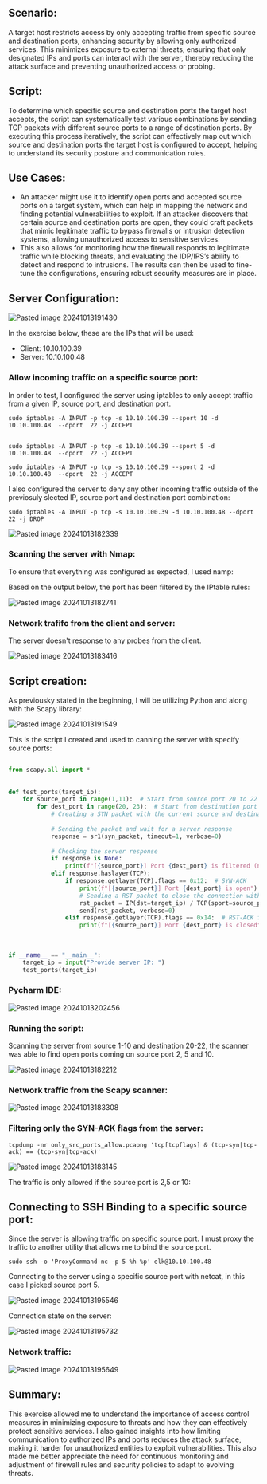 ## Scenario:

A target host restricts access by only accepting traffic from specific source and destination ports, enhancing security by allowing only authorized services. This minimizes exposure to external threats, ensuring that only designated IPs and ports can interact with the server, thereby reducing the attack surface and preventing unauthorized access or probing.

## Script:

To determine which specific source and destination ports the target host accepts, the script can systematically test various combinations by sending TCP packets with different source ports to a range of destination ports. By executing this process iteratively, the script can effectively map out which source and destination ports the target host is configured to accept, helping to understand its security posture and communication rules.

## Use Cases:

+ An attacker might use it to identify open ports and accepted source ports on a target system, which can help in mapping the network and finding potential vulnerabilities to exploit. If an attacker discovers that certain source and destination ports are open, they could craft packets that mimic legitimate traffic to bypass firewalls or intrusion detection systems, allowing unauthorized access to sensitive services.
+ This also allows for monitoring how the firewall responds to legitimate traffic while blocking threats, and evaluating the IDP/IPS’s ability to detect and respond to intrusions. The results can then be used to fine-tune the configurations, ensuring robust security measures are in place.


## Server Configuration:

![Pasted image 20241013191430](https://github.com/user-attachments/assets/10e07911-89e8-4505-82c6-50d81441725f)

In the exercise below, these are the IPs that will be used:

+ Client: 10.10.100.39
+ Server: 10.10.100.48

### Allow incoming traffic on a specific source port:

In order to test, I configured the server using iptables to only accept traffic from a given IP, source port, and destination port. 

```
sudo iptables -A INPUT -p tcp -s 10.10.100.39 --sport 10 -d 10.10.100.48  --dport  22 -j ACCEPT


sudo iptables -A INPUT -p tcp -s 10.10.100.39 --sport 5 -d 10.10.100.48  --dport  22 -j ACCEPT

sudo iptables -A INPUT -p tcp -s 10.10.100.39 --sport 2 -d 10.10.100.48  --dport  22 -j ACCEPT

```

I also configured the server to deny any other incoming traffic outside of the previosuly slected IP, source port and destination port combination:


```
sudo iptables -A INPUT -p tcp -s 10.10.100.39 -d 10.10.100.48 --dport  22 -j DROP
```


![Pasted image 20241013182339](https://github.com/user-attachments/assets/6afd356b-abd6-4e4b-9574-65b86aab0f32)


### Scanning the server with Nmap:

To ensure that everything was configured as expected, I used namp:

Based on the output below, the port has been filtered by the IPtable rules:

![Pasted image 20241013182741](https://github.com/user-attachments/assets/36997f92-3948-4815-a8bb-23ccd67b9b7b)

### Network trafifc from the client and server:

The server doesn't response to any probes from the client.

![Pasted image 20241013183416](https://github.com/user-attachments/assets/92769562-5377-42ef-b724-79108f95634c)


## Script creation:

As previousky stated in the beginning, I will be utilizing Python and along with the Scapy library:

![Pasted image 20241013191549](https://github.com/user-attachments/assets/0288b8c6-e0cc-426f-8204-29b82dd6a44e)

This is the script I created and used to canning the server with specify source ports:

```python

from scapy.all import *  
  
  
def test_ports(target_ip):  
    for source_port in range(1,11):  # Start from source port 20 to 22
        for dest_port in range(20, 23):  # Start from destination port 3127 to 3128  
            # Creating a SYN packet with the current source and destination ports            syn_packet = IP(dst=target_ip) / TCP(sport=source_port, dport=dest_port, flags="S")  
  
            # Sending the packet and wait for a server response  
            response = sr1(syn_packet, timeout=1, verbose=0)  
  
            # Checking the server response  
            if response is None:  
                print(f"[{source_port}] Port {dest_port} is filtered (no response)")  
            elif response.haslayer(TCP):  
                if response.getlayer(TCP).flags == 0x12:  # SYN-ACK  
                    print(f"[{source_port}] Port {dest_port} is open")  
                    # Sending a RST packet to close the connection with the server  
                    rst_packet = IP(dst=target_ip) / TCP(sport=source_port, dport=dest_port, flags="R")  
                    send(rst_packet, verbose=0)  
                elif response.getlayer(TCP).flags == 0x14:  # RST-ACK flag  
                    print(f"[{source_port}] Port {dest_port} is closed")  
  
  
  
if __name__ == "__main__":  
    target_ip = input("Provide server IP: ")  
    test_ports(target_ip)
```


### Pycharm IDE:

![Pasted image 20241013202456](https://github.com/user-attachments/assets/cabcdfd5-e170-4935-ac9c-0d3dcb51c02d)


### Running the script:

Scanning the server from source 1-10 and destination 20-22, the scanner was able to find open ports coming on source port 2, 5 and 10.

![Pasted image 20241013182212](https://github.com/user-attachments/assets/7b62164f-bc17-47d6-b261-e3e3f5e2f9a7)

### Network traffic from the Scapy scanner:

![Pasted image 20241013183308](https://github.com/user-attachments/assets/4afbcd18-0c88-4cf2-b814-e46e5dd70142)

### Filtering only the SYN-ACK flags from the server:

```
tcpdump -nr only_src_ports_allow.pcapng 'tcp[tcpflags] & (tcp-syn|tcp-ack) == (tcp-syn|tcp-ack)'
```
![Pasted image 20241013183145](https://github.com/user-attachments/assets/51142b2e-fe2a-4bc1-9850-17f0132792a7)

The traffic is only allowed if the source port is 2,5 or 10:

## Connecting to SSH Binding to a specific source port:

Since the server is allowing traffic on specific source port. I must proxy the traffic to another utility that allows me to bind the source port.

```
sudo ssh -o 'ProxyCommand nc -p 5 %h %p' elk@10.10.100.48
```

Connecting to the server using a specific source port with netcat, in this case I picked source port 5.

![Pasted image 20241013195546](https://github.com/user-attachments/assets/3df12fa1-ad09-4a3d-a7ea-6e8a1c44dc6c)

Connection state on the server:

![Pasted image 20241013195732](https://github.com/user-attachments/assets/89ad1474-f16d-4026-a881-d6eb7cc35142)

### Network traffic:

![Pasted image 20241013195649](https://github.com/user-attachments/assets/a0aca375-1a84-405e-8049-cff6d89b4860)

## Summary:

This exercise allowed me to understand the importance of access control measures in minimizing exposure to threats and how they can effectively protect sensitive services. I also gained insights into how limiting communication to authorized IPs and ports reduces the attack surface, making it harder for unauthorized entities to exploit vulnerabilities. This also made me better appreciate the need for continuous monitoring and adjustment of firewall rules and security policies to adapt to evolving threats.
